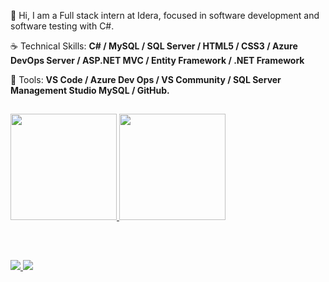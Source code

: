 <p align="left"> 
 🖖 Hi, I am a Full stack intern at Idera, focused in software development and software testing with C#.
</p>

<p align="left">
 ☕ Technical Skills: <strong> C# / MySQL / SQL Server / HTML5 / CSS3 / Azure DevOps Server / ASP.NET MVC / Entity Framework / .NET Framework </strong>
</p>

<p align="left">
  💼 Tools: <strong>VS Code / Azure Dev Ops / VS Community / SQL Server Management Studio MySQL / GitHub.</strong>
</p>



##

<div>
  <a href="https://github.com/pedrogchagas">
  <img height="170em" src="https://github-readme-stats-ruby-one.vercel.app/api?username=pedrogchagas&show_icons=true&theme=tokyonight&include_all_commits=true&count_private=true"/>
  <img height="170em" src="https://github-readme-stats-ruby-one.vercel.app/api/top-langs/?username=pedrogchagas&layout=compact&langs_count=7&theme=tokyonight"/>
</div>

  ##
  
<br>

<p align="left">
  <a href="https://www.instagram.com/pedrogchagas/" alt="Instagram">
    <img src="https://img.shields.io/badge/-Instagram-6610F2?style=for-the-badge&logo=Instagram&logoColor=FFFFFF&link=https://www.instagram.com/pedrogchagas"/>
  </a>
  
  <a href="https://www.linkedin.com/in/pedrogchagas" alt="Linkedin">
    <img src="https://img.shields.io/badge/-Linkedin-6610F2?style=for-the-badge&logo=Linkedin&logoColor=FFFFFF&link=https://www.linkedin.com/in/pedrogchagas"/>
</p>
 
